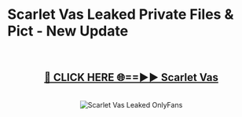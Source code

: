 # Scarlet Vas Leaked Private Files & Pict - New Update
<br>
<div align="center">
<h2><a href="https://mediafilles.blogspot.com/?title=Scarlet_Vas" rel="nofollow">🔴 CLICK HERE 🌐==►► Scarlet Vas</a></h2>
<br>
<a href="https://mediafilles.blogspot.com/?title=Scarlet_Vas" rel="nofollow" data-target="animated-image.originalLink"><img src="https://i.ibb.co.com/WyWwxjT/player-gif2.gif" alt="Scarlet Vas Leaked OnlyFans" style="max-width: 100%; display: inline-block;" data-target="animated-image.originalImage"></a>
</div>
<br>